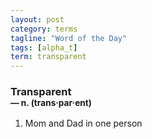 ```yaml
---
layout: post
category: terms
tagline: "Word of the Day"
tags: [alpha_t]
term: transparent
---
```


<h3>Transparent<br/> <small>&mdash; n. (trans<span>&middot;</span>par<span>&middot;</span>ent)</small></h3>
<p><ol><li>Mom and Dad in one person</li>
</ol></p>

